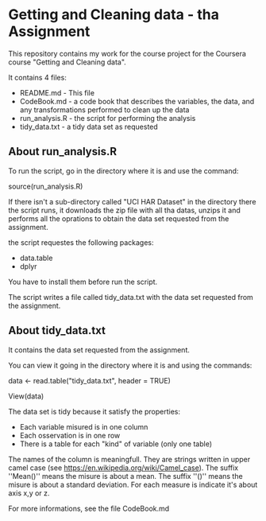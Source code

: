 # Getting and Cleaning data - tha Assignment
This repository contains my work for the course project for the Coursera course "Getting and Cleaning data".

It contains 4 files:
* README.md - This file
* CodeBook.md - a code book that describes the variables, the data, and any transformations performed to clean up the data
* run_analysis.R - the script for performing the analysis
* tidy_data.txt - a tidy data set as requested

## About run_analysis.R

To run the script, go in the directory where it is and use the command:

source(run_analysis.R)

If there isn't a sub-directory called "UCI HAR Dataset" in the directory there the script runs, it downloads the zip file with all tha datas, unzips it and performs all the oprations to obtain the data set requested from the assignment.

the script requestes the following packages:
* data.table
* dplyr

You have to install them before run the script.

The script writes a file called tidy_data.txt with the data set requested from the assignment.

## About tidy_data.txt

It contains the data set requested from the assignment.

You can view it going in the directory where it is and using the commands:

data <- read.table("tidy_data.txt", header = TRUE)

View(data)

The data set is tidy because it satisfy the properties:
* Each variable misured is in one column
* Each osservation is in one row
* There is a table for each "kind" of variable (only one table)

The names of the column is meaningfull. 
They are strings written in upper camel case (see https://en.wikipedia.org/wiki/Camel_case).
The suffix ''Mean()'' means the misure is about a mean.
The suffix ''()'' means the misure is about a standard deviation.
For each measure is indicate it's about axis x,y or z.

For more informations, see the file CodeBook.md


